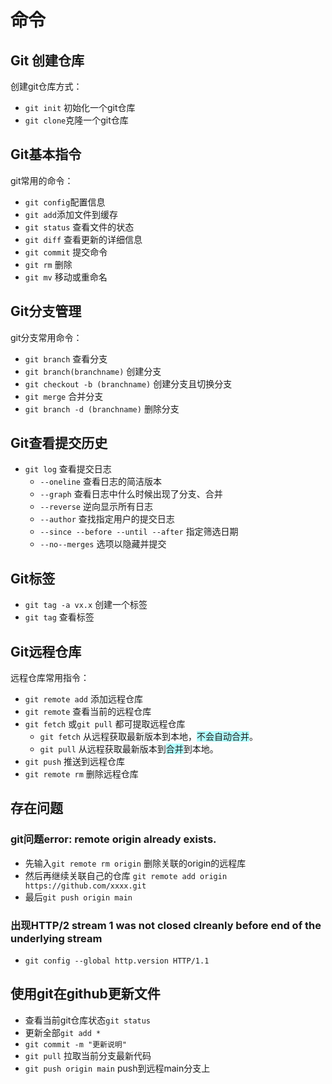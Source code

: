 # 命令
## Git 创建仓库

创建git仓库方式：
- `git init` 初始化一个git仓库
- `git clone`克隆一个git仓库 
## Git基本指令

git常用的命令：
- `git config`配置信息
- `git add`添加文件到缓存
- `git status` 查看文件的状态
- `git diff` 查看更新的详细信息
- `git commit` 提交命令
- `git rm` 删除
- `git mv` 移动或重命名

## Git分支管理

git分支常用命令：
- `git branch` 查看分支
- `git branch(branchname)` 创建分支
- `git checkout -b (branchname)` 创建分支且切换分支
- `git merge` 合并分支
- `git branch -d (branchname)` 删除分支

## Git查看提交历史

- `git log` 查看提交日志
	- `--oneline` 查看日志的简洁版本
	- `--graph` 查看日志中什么时候出现了分支、合并
	- `--reverse` 逆向显示所有日志
	- `--author` 查找指定用户的提交日志
	- `--since --before --until --after` 指定筛选日期
	- `--no--merges` 选项以隐藏并提交

## Git标签

- `git tag -a vx.x` 创建一个标签
- `git tag` 查看标签

## Git远程仓库

远程仓库常用指令：
- `git remote add` 添加远程仓库
- `git remote` 查看当前的远程仓库
- `git fetch` 或`git pull` 都可提取远程仓库
	- `git fetch` 从远程获取最新版本到本地，<span style="background:#b1ffff">不会自动合并</span>。
	- `git pull` 从远程获取最新版本到<span style="background:#b1ffff">合并</span>到本地。
- `git push` 推送到远程仓库
- `git remote rm` 删除远程仓库
## 存在问题
### git问题error: remote origin already exists.
- 先输入`git remote rm origin` 删除关联的origin的远程库
- 然后再继续关联自己的仓库 `git remote add origin https://github.com/xxxx.git`
- 最后`git push origin main` 

### 出现HTTP/2 stream 1 was not closed clreanly before end of the underlying stream
- `git config --global http.version HTTP/1.1` 
## 使用git在github更新文件
- 查看当前git仓库状态`git status` 
- 更新全部`git add *` 
- `git commit -m "更新说明"` 
- `git pull` 拉取当前分支最新代码
- `git push origin main` push到远程main分支上
